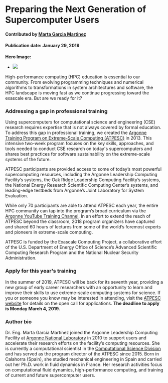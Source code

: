 # Preparing the Next Generation of Supercomputer Users

#### Contributed by [Marta Garcia Martinez](https://github.com/martagarciamartinez)

#### Publication date: January 29, 2019

**Hero Image:**
 
- <img src='https://github.com/betterscientificsoftware/images/raw/master/Blog_0119_32311D13_crop.jpg' />

High-performance computing (HPC) education is essential to our community. From evolving programming techniques and numerical algorithms to transformations in system architectures and software, the HPC landscape is moving fast as we continue progressing toward the exascale era. But are we ready for it?

### Addressing a gap in professional training
Using supercomputers for computational science and engineering (CSE) research requires expertise that is not always covered by formal education. To address this gap in professional training, we created the [Argonne Training Program on Extreme-Scale Computing (ATPESC)](https://extremecomputingtraining.anl.gov) in 2013. This intensive two-week program focuses on the key skills, approaches, and tools needed to conduct CSE research on today's supercomputers and shares best practices for software sustainability on the extreme-scale systems of the future.

ATPESC participants are provided access to some of today’s most powerful supercomputing resources, including the Argonne Leadership Computing Facility’s systems, the Oak Ridge Leadership Computing Facility’s systems, the National Energy Research Scientific Computing Center’s systems, and leading-edge testbeds from Argonne’s Joint Laboratory for System Evaluation.

While only 70 participants are able to attend ATPESC each year, the entire HPC community can tap into the program’s broad curriculum via the [Argonne YouTube Training Channel](http://extremecomputingtraining.anl.gov/2018-videos). In an effort to extend the reach of ATPESC beyond the classroom, 2018 program organizers have captured and shared 60 hours of lectures from some of the world’s foremost experts and pioneers in extreme-scale computing. 

ATPESC is funded by the Exascale Computing Project, a collaborative effort of the U.S. Department of Energy Office of Science’s Advanced Scientific Computing Research Program and the National Nuclear Security Administration.

### Apply for this year's training
In the summer of 2019, ATPESC will be back for its seventh year, providing a new group of early career researchers with an opportunity to learn and improve their skills to use extreme-scale computing systems for science. If you or someone you know may be interested in attending, visit the [ATPESC website](https://extremecomputingtraining.anl.gov) for details on the open call for applications. **The deadline to apply is Monday March 4, 2019.**

### Author bio
Dr. Eng. Marta García Martínez joined the Argonne Leadership Computing Facility at [Argonne National Laboratory](https://www.anl.gov) in 2010 to support users and accelerate their research efforts on the facility’s computing resources. She is currently a computational scientist in the [Computational Science Division](https://www.anl.gov/cps) and has served as the program director of the ATPESC since 2015. Born in Calahorra (Spain), she studied mechanical engineering in Spain and carried out her Ph.D. work in fluid dynamics in France. Her research activities focus on computational fluid dynamics, high-performance computing, and training of current and future supercomputer users. 


<!---
Publish: yes
RSS update: 2019-01-29
Categories: performance
Topics: high-performance computing (HPC), performance at leadership computing facilities
Tags: bssw-blog-article
Level: 2
Prerequisites: default
Aggregate: none
--->
